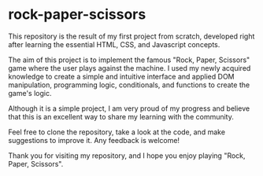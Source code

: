 # rock-paper-scissors

This repository is the result of my first project from scratch, developed right after learning the essential HTML, CSS, and Javascript concepts.

The aim of this project is to implement the famous "Rock, Paper, Scissors" game where the user plays against the machine. I used my newly acquired knowledge to create a simple and intuitive interface and applied DOM manipulation, programming logic, conditionals, and functions to create the game's logic.

Although it is a simple project, I am very proud of my progress and believe that this is an excellent way to share my learning with the community.

Feel free to clone the repository, take a look at the code, and make suggestions to improve it. Any feedback is welcome!

Thank you for visiting my repository, and I hope you enjoy playing "Rock, Paper, Scissors".
